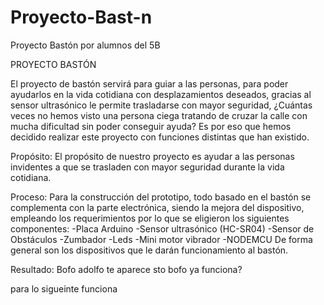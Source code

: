 # Proyecto-Bast-n
Proyecto Bastón por alumnos del 5B

PROYECTO BASTÓN

El proyecto de bastón servirá para guiar a las personas, para poder ayudarlos en la vida cotidiana con desplazamientos deseados, gracias al sensor ultrasónico le permite trasladarse con mayor seguridad, ¿Cuántas veces no hemos visto una persona ciega tratando de cruzar la calle con mucha dificultad sin poder conseguir ayuda? Es por eso que hemos decidido realizar este proyecto con funciones distintas que han existido.

Propósito:
El propósito de nuestro proyecto es ayudar a las personas invidentes a que se trasladen con mayor seguridad durante la vida cotidiana.

Proceso:
Para la construcción del prototipo, todo basado en el bastón se complementa con la parte electrónica, siendo la mejora del dispositivo, empleando los requerimientos por lo que se eligieron los siguientes componentes:
-Placa Arduino
-Sensor ultrasónico (HC-SR04)
-Sensor de Obstáculos
-Zumbador
-Leds
-Mini motor vibrador
-NODEMCU
De forma general son los dispositivos que le darán funcionamiento al bastón.

Resultado:
Bofo adolfo
 te aparece sto bofo
ya funciona?

para lo sigueinte funciona

